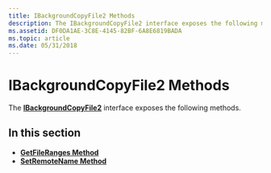 ```yaml
---
title: IBackgroundCopyFile2 Methods
description: The IBackgroundCopyFile2 interface exposes the following methods.
ms.assetid: DF0DA1AE-3C8E-4145-82BF-6A8E6819BADA
ms.topic: article
ms.date: 05/31/2018
---
```


# IBackgroundCopyFile2 Methods

The [**IBackgroundCopyFile2**](/windows/desktop/api/Bits2_0/nn-bits2_0-ibackgroundcopyfile2) interface exposes the following methods.

## In this section

-   [**GetFileRanges Method**](/windows/desktop/api/Bits2_0/nf-bits2_0-ibackgroundcopyfile2-getfileranges)
-   [**SetRemoteName Method**](/windows/desktop/api/Bits2_0/nf-bits2_0-ibackgroundcopyfile2-setremotename)

 

 




